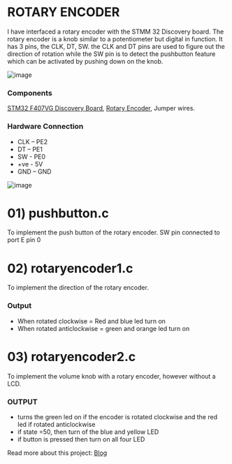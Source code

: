 # ROTARY ENCODER

I have interfaced a rotary encoder with the STMM 32 Discovery board. The rotary encoder is a knob similar to a potentiometer but digital in function. It has 3 pins, the CLK, 
DT, SW. the CLK and DT pins are used to figure out the direction of rotation while the SW pin is to detect the pushbutton feature which can be activated by pushing down on the 
knob. 

![image](https://user-images.githubusercontent.com/71063467/127699653-c02a1033-897d-44f5-a329-450c52275b7a.png)


### Components

[STM32 F407VG Discovery Board](https://www.st.com/en/evaluation-tools/stm32f4discovery.html), 
[Rotary Encoder](https://www.tomsonelectronics.com/products/360-degree-rotary-encoder-module), Jumper wires.

### Hardware Connection

* CLK – PE2
* DT – PE1
* SW - PE0
* +ve - 5V
* GND – GND

![image](https://user-images.githubusercontent.com/71063467/127699692-4aa80941-b66a-4b18-913b-347ac990a668.png)

# 01) pushbutton.c
To implement the push button of the rotary encoder. SW pin connected to port E pin 0

# 02) rotaryencoder1.c

To implement the direction of the rotary encoder. 

### Output
* When rotated clockwise = Red and blue led turn on 
* When rotated anticlockwise = green and orange led turn on

# 03) rotaryencoder2.c
To implement the volume knob with a rotary encoder, however without a LCD. 

### OUTPUT
* turns the green led on if the encoder is rotated clockwise and the red led if rotated anticlockwise
* if state =50, then turn of the blue and yellow LED
* if button is pressed then turn on all four LED


Read more about this project: [Blog](https://danielalapat.hashnode.dev/rotary-encoder) 
